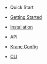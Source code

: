 

- Quick Start
- [Getting Started](getting-started)
- [Installation](installation)

- API 
- [Krane Config](krane-config)
- [CLI](cli)
